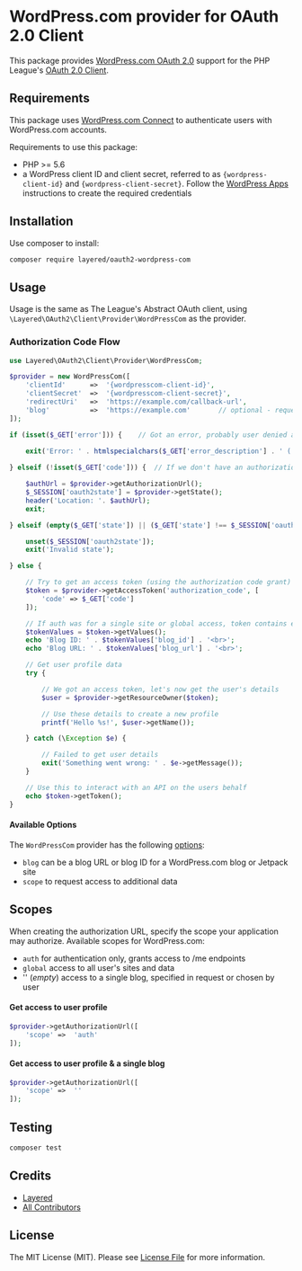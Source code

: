 # WordPress.com provider for OAuth 2.0 Client

This package provides [WordPress.com OAuth 2.0](https://developer.wordpress.com/docs/oauth2/) support for the PHP League's [OAuth 2.0 Client](https://github.com/thephpleague/oauth2-client).

## Requirements

This package uses [WordPress.com Connect](https://developer.wordpress.com/docs/wpcc/) to authenticate users with WordPress.com accounts.

Requirements to use this package:
- PHP >= 5.6
- a WordPress client ID and client secret, referred to as `{wordpress-client-id}` and `{wordpress-client-secret}`. Follow the [WordPress Apps](https://developer.wordpress.com/apps/) instructions to create the required credentials

## Installation

Use composer to install:

```sh
composer require layered/oauth2-wordpress-com
```

## Usage

Usage is the same as The League's Abstract OAuth client, using `\Layered\OAuth2\Client\Provider\WordPressCom` as the provider.

### Authorization Code Flow

```php
use Layered\OAuth2\Client\Provider\WordPressCom;

$provider = new WordPressCom([
	'clientId'		=>	'{wordpresscom-client-id}',
	'clientSecret'	=>	'{wordpresscom-client-secret}',
	'redirectUri'	=>	'https://example.com/callback-url',
	'blog'			=>	'https://example.com'		// optional - request auth for a specific blog
]);

if (isset($_GET['error'])) {	// Got an error, probably user denied access
	
	exit('Error: ' . htmlspecialchars($_GET['error_description'] . ' (' . $_GET['error_description'] . ')', ENT_QUOTES, 'UTF-8'));

} elseif (!isset($_GET['code'])) {	// If we don't have an authorization code then get one

	$authUrl = $provider->getAuthorizationUrl();
	$_SESSION['oauth2state'] = $provider->getState();
	header('Location: '. $authUrl);
	exit;

} elseif (empty($_GET['state']) || ($_GET['state'] !== $_SESSION['oauth2state'])) {	// Check given state against previously stored one to mitigate CSRF attack

	unset($_SESSION['oauth2state']);
	exit('Invalid state');

} else {

	// Try to get an access token (using the authorization code grant)
	$token = $provider->getAccessToken('authorization_code', [
		'code' => $_GET['code']
	]);

	// If auth was for a single site or global access, token contains extra blog info
	$tokenValues = $token->getValues();
	echo 'Blog ID: ' . $tokenValues['blog_id'] . '<br>';
	echo 'Blog URL: ' . $tokenValues['blog_url'] . '<br>';

	// Get user profile data
	try {

		// We got an access token, let's now get the user's details
		$user = $provider->getResourceOwner($token);

		// Use these details to create a new profile
		printf('Hello %s!', $user->getName());

	} catch (\Exception $e) {

		// Failed to get user details
		exit('Something went wrong: ' . $e->getMessage());
	}

	// Use this to interact with an API on the users behalf
	echo $token->getToken();
}
```

#### Available Options

The `WordPressCom` provider has the following [options](https://developer.wordpress.com/docs/oauth2/#receiving-an-access-token):

- `blog` can be a blog URL or blog ID for a WordPress.com blog or Jetpack site
- `scope` to request access to additional data


## Scopes

When creating the authorization URL, specify the scope your application may authorize. Available scopes for WordPress.com:

- `auth` for authentication only, grants access to /me endpoints
- `global` access to all user's sites and data
- '' (*empty*) access to a single blog, specified in request or chosen by user

#### Get access to user profile

```php
$provider->getAuthorizationUrl([
	'scope'	=>	'auth'
]);
```

#### Get access to user profile & a single blog

```php
$provider->getAuthorizationUrl([
	'scope'	=>	''
]);
```

## Testing

```sh
composer test
```

## Credits

- [Layered](https://github.com/LayeredStudio)
- [All Contributors](https://github.com/LayeredStudio/oauth2-wordpress-com/contributors)


## License

The MIT License (MIT). Please see [License File](https://github.com/LayeredStudio/oauth2-wordpress-com/blob/master/LICENSE) for more information.
